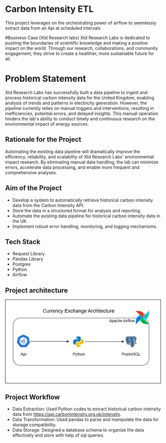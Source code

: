 # Carbon Intensity ETL
This project leverages on the orchestrating power of airflow to seemlessly extract data from an Api at scheduled intervals

#Business Case (Xtd Research labs)
Xtd Research Labs is dedicated to pushing the boundaries of scientific knowledge and making a positive impact on the world. Through our research, collaborations, and community engagement, they strive to create a healthier, more sustainable future for all.

# Problem Statement
Xtd Research Labs has successfully built a data pipeline to ingest and process historical carbon intensity data for the United Kingdom, enabling analysis of trends and patterns in electricity generation. However, the pipeline currently relies on manual triggers and interventions, resulting in inefficiencies, potential errors, and delayed insights. This manual operation hinders the lab's ability to conduct timely and continuous research on the environmental impact of energy sources.

## Rationale for the Project
Automating the existing data pipeline will dramatically improve the efficiency, reliability, and scalability of Xtd Research Labs' environmental impact research. By eliminating manual data handling, the lab can minimize errors, accelerate data processing, and enable more frequent and comprehensive analyses.

## Aim of the Project
  * Develop a system to automatically retrieve historical carbon intensity data from the Carbon Intensity API.
  * Store the data in a structured format for analysis and reporting.
  * Automate the existing data pipeline for historical carbon intensity data in the UK
  * Implement robust error handling, monitoring, and logging mechanisms.

## Tech Stack
  * Request Library
  * Pandas Library
  * Postgres
  * Python
  * Airflow

## Project architecture
![Project Architecture](architecture.jpg)

## Project Workflow
  * Data Extraction: Used Python codes to extract historical carbon intensity data from https://api.carbonintensity.org.uk/intensity.
  * Data Transformation: Used pandas to parse and manipulate the data for storage compatibility.
  * Data Storage: Designed a database schema to organize the data effectively and store with help of sql queries.

